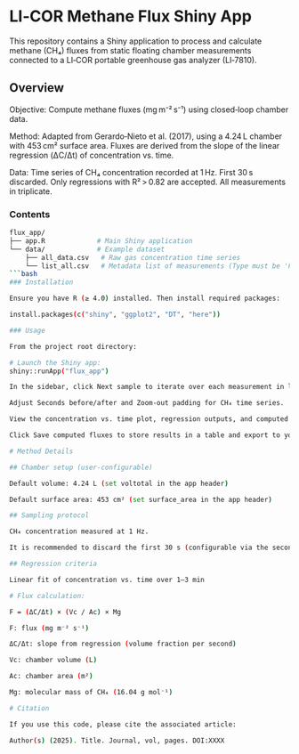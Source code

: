 # LI‑COR Methane Flux Shiny App

This repository contains a Shiny application to process and calculate methane (CH₄) fluxes from static floating chamber measurements connected to a LI‑COR portable greenhouse gas analyzer (LI‑7810).

## Overview

Objective: Compute methane fluxes (mg m⁻² s⁻¹) using closed‑loop chamber data.

Method: Adapted from Gerardo‑Nieto et al. (2017), using a 4.24 L chamber with 453 cm² surface area. Fluxes are derived from the slope of the linear regression (ΔC/Δt) of concentration vs. time.

Data: Time series of CH₄ concentration recorded at 1 Hz. First 30 s discarded. Only regressions with R² > 0.82 are accepted. All measurements in triplicate.

### Contents
```bash
flux_app/
├── app.R             # Main Shiny application
└── data/             # Example dataset
    ├── all_data.csv   # Raw gas concentration time series
    └── list_all.csv   # Metadata list of measurements (Type must be 'Flux')
```bash
### Installation

Ensure you have R (≥ 4.0) installed. Then install required packages:

install.packages(c("shiny", "ggplot2", "DT", "here"))

### Usage

From the project root directory:

# Launch the Shiny app:
shiny::runApp("flux_app")

In the sidebar, click Next sample to iterate over each measurement in list_all.csv.

Adjust Seconds before/after and Zoom‑out padding for CH₄ time series.

View the concentration vs. time plot, regression outputs, and computed flux (mg m⁻² s⁻¹).

Click Save computed fluxes to store results in a table and export to your R global environment as df_flux_final.

# Method Details

## Chamber setup (user-configurable)

Default volume: 4.24 L (set voltotal in the app header)

Default surface area: 453 cm² (set surface_area in the app header)

## Sampling protocol

CH₄ concentration measured at 1 Hz.

It is recommended to discard the first 30 s (configurable via the seconds-before setting) to avoid deployment disturbances.

## Regression criteria

Linear fit of concentration vs. time over 1–3 min

# Flux calculation:

F = (ΔC/Δt) × (Vc / Ac) × Mg

F: flux (mg m⁻² s⁻¹)

ΔC/Δt: slope from regression (volume fraction per second)

Vc: chamber volume (L)

Ac: chamber area (m²)

Mg: molecular mass of CH₄ (16.04 g mol⁻¹)

# Citation

If you use this code, please cite the associated article:

Author(s) (2025). Title. Journal, vol, pages. DOI:XXXX
